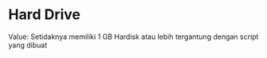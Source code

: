 # Hard Drive

Value: Setidaknya memiliki 1 GB Hardisk atau lebih tergantung dengan script yang dibuat